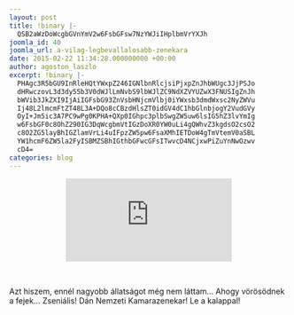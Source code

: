 ```yaml
---
layout: post
title: !binary |-
  QSB2aWzDoWcgbGVnYmV2w6FsbGFsw7NzYWJiIHplbmVrYXJh
joomla_id: 40
joomla_url: a-vilag-legbevallalosabb-zenekara
date: 2015-02-22 11:34:28.000000000 +00:00
author: agoston_laszlo
excerpt: !binary |-
  PHAgc3R5bGU9InRleHQtYWxpZ246IGNlbnRlcjsiPjxpZnJhbWUgc3JjPSJo
  dHRwczovL3d3dy55b3V0dWJlLmNvbS9lbWJlZC9NdXZVYUZwX3FNUSIgZnJh
  bWVib3JkZXI9IjAiIGFsbG93ZnVsbHNjcmVlbj0iYWxsb3dmdWxsc2NyZWVu
  Ij48L2lmcmFtZT48L3A+DQo8cCBzdHlsZT0idGV4dC1hbGlnbjogY2VudGVy
  OyI+Jm5ic3A7PC9wPg0KPHA+QXp0IGhpc3plbSwgZW5uw6lsIG5hZ3lvYmIg
  w6FsbGF0c8OhZ290IG3DqWcgbmVtIGzDoXR0YW0uLi4gQWhvZ3kgdsO2csO2
  c8O2ZG5layBhIGZlamVrLi4uIFpzZW5pw6FsaXMhIETDoW4gTmVtemV0aSBL
  YW1hcmF6ZW5la2FyISBMZSBhIGthbGFwcGFsITwvcD4NCjxwPiZuYnNwOzwv
  cD4=
categories: blog
---
```

<p style="text-align: center;"><iframe src="https://www.youtube.com/embed/MuvUaFp_qMQ" frameborder="0" allowfullscreen="allowfullscreen"></iframe></p>
<p style="text-align: center;">&nbsp;</p>
<p>Azt hiszem, ennél nagyobb állatságot még nem láttam... Ahogy vörösödnek a fejek... Zseniális! Dán Nemzeti Kamarazenekar! Le a kalappal!</p>
<p>&nbsp;</p>
